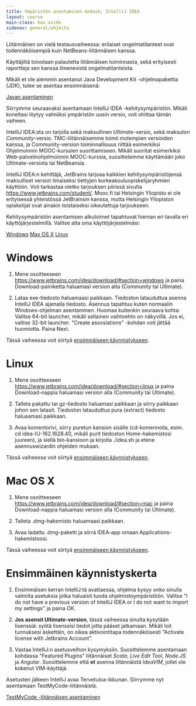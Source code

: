 ```yaml
---
title: Ympäristön asentaminen &ndash; IntelliJ IDEA
layout: course
main-class: has-aside
sidenav: general/ohjeita
---
```


<div class="warning-banner">
  <p>Liitännäinen on vielä testausvaiheessa: erilaiset ongelmatilanteet ovat todennäköisempiä kuin NetBeans-liitännäisen kanssa.</p>
  <p>Käyttäjiltä toivotaan palautetta liitännäisen toiminnasta, sekä erityisesti raportteja sen kanssa ilmenevistä ongelmatilanteista.</p>
</div>

Mikäli et ole aiemmin asentanut Java Development Kit -ohjelmapakettia (JDK), tulee se asentaa ensimmäisenä:

<div class="actions">
    <a class="action" href="/courses/general/ohjelmointi/asentaminen/intellij/java">Javan asentaminen</a>
</div>

Siirrymme seuraavaksi asentamaan IntelliJ IDEA -kehitysympäristön. Mikäli koneltasi löytyy valmiiksi ympäristön uusin versio, voit ohittaa tämän vaiheen.

IntelliJ IDEA:sta on tarjolla sekä maksullinen *Ultimate*-versio, sekä maksuton *Community*-versio. TMC-liitännäisemme toimii molempien versioiden kanssa, ja Community-version toiminnallisuus riittää esimerkiksi Ohjelmoinnin MOOC-kurssien suorittamiseen. Mikäli suoritat esimerkiksi Web-palvelinohjelmoinnin MOOC-kurssia, suosittelemme käyttämään joko Ultimate-versiota tai NetBeansia.

IntelliJ IDEA:n kehittäjä, JetBrains tarjoaa kaikkien kehitysympäristöjensä maksulliset versiot ilmaiseksi tiettyjen korkeakouluopiskelijaryhmien käyttöön. Voit tarkastaa oletko tarjouksen piirissä sivulta <a href="https://www.jetbrains.com/student/" target="_blank">https://www.jetbrains.com/student/</a>. Mooc.fi tai Helsingin Yliopisto ei ole erityisessä yhteistössä JetBrainsin kanssa, mutta Helsingin Yliopiston opiskelijat ovat ainakin toistaiseksi oikeutettuja tarjoukseen.

Kehitysympäristön asentamisen alkutoimet tapahtuvat hieman eri tavalla eri käyttöjärjestelmillä. Valitse alta oma käyttöjärjestelmäsi:

<div class="actions">
    <a class="action" href="#windows">Windows</a>
    <a class="action" href="#mac-os-x">Max OS X</a>
    <a class="action" href="#linux">Linux</a>
</div>

# Windows

1. Mene osoitteeseen <https://www.jetbrains.com/idea/download/#section=windows> ja paina Download-painiketta haluamasi version alta (Community tai Ultimate).

2. Lataa exe-tiedosto haluamaasi paikkaan. Tiedoston latauduttua asenna IntelliJ IDEA ajamalla tiedosto. Asennus tapahtuu kuten normaalin Windows-ohjelman asentaminen. Huomaa kuitenkin seuraava kohta: Valitse 64-bit launcher, mikäli sellainen vaihtoehto on näkyvillä. Jos ei, valitse 32-bit launcher. "Create assosiations" -kohdan voit jättää huomiotta. Paina Next.

Tässä vaiheessa voit siirtyä [ensimmäiseen käynnistykseen](#seuraavaksi).

# Linux

1. Mene osoitteeseen <https://www.jetbrains.com/idea/download/#section=linux> ja paina Download-nappia haluamasi version alla (Community tai Ultimate).

2. Talleta pakattu tar.gz-tiedosto haluamasi paikkaan ja siirry paikkaan johon sen latasit. Tiedoston latauduttua pura (extract) tiedosto haluaamasi paikkaan.

3. Avaa komentorivi, siirry puretun kansion sisälle (cd-komennolla, esim. cd idea-IU-162.1628.40, mikäli purit tiedoston Home-hakemistosi juureen), ja siellä bin-kansioon ja kirjoita ./idea.sh ja etene asennuswizardin ohjeiden mukaan.

Tässä vaiheessa voit siirtyä [ensimmäiseen käynnistykseen](#seuraavaksi).

# Mac OS X

1. Mene osoitteeseen <https://www.jetbrains.com/idea/download/#section=mac> ja paina Download-nappia haluamasi version alla (Community tai Ultimate).

2. Talleta .dmg-hakemisto haluamaasi paikkaan.

3. Avaa ladattu .dmg-paketti ja siirrä IDEA-app omaan Applications-hakemistoosi.

Tässä vaiheessa voit siirtyä [ensimmäiseen käynnistykseen](#seuraavaksi).

# Ensimmäinen käynnistyskerta

1. Ensimmäisen kerran IntelliJ:tä avattaessa, ohjelma kysyy onko sinulla valmiita asetuksia jotka haluaisit tuoda ohjelmistoympäristöön. Valitse "I do not have a previous version of IntelliJ IDEA or I do not want to import my settings" ja paina OK.

2. **Jos asensit Ultimate-version**, tässä vaiheessa sinulta kysytään lisenssiä: syötä lisenssisi tiedot jotta pääset jatkamaan. Mikäli loit tunnuksesi äskettäin, on oikea aktivointitapa todennäköisesti "Activate license with Jetbrains Account".

3. Vastaa IntelliJ:n asetusvelhon kysymyksiin. Suosittelemme asentamaan kohdassa "Featured Plugins" liitännäiset *Scala*, *Live Edit Tool*, *Node.JS* ja *Angular*. Suosittelemme että **et** asenna liitännäistä *IdeaVIM*, jollet ole kokenut VIM-käyttäjä.


Asetusten jälkeen IntelliJ avaa Tervetuloa-ikkunan. Siirrymme nyt asentamaan TestMyCode-liitännäistä.

<div class="actions">
    <a class="action" href="/courses/general/ohjelmointi/asentaminen/intellij/tmc/">TestMyCode -liitännäisen asentaminen</a>
</div>
